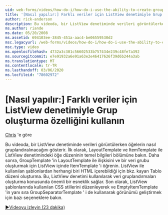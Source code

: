 ```yaml
---
uid: web-forms/videos/how-do-i/how-do-i-use-the-ability-to-create-groups-with-the-listview-control-for-different-data
title: '[Nasıl yapılır:] Farklı veriler için ListView denetimiyle Grup oluşturma özelliğini kullanma | Microsoft Docs'
author: rick-anderson
description: Bu videoda, bir ListView denetiminde verileri görüntülerken öğelerin nasıl gruplandıralınacağını gösterir. İlk olarak, ListView Contro öğe düzeninin temel bilgileri bölümüne bakın...
ms.author: riande
ms.date: 05/20/2008
ms.assetid: 694103ee-3845-451a-aac4-be06559530d2
msc.legacyurl: /web-forms/videos/how-do-i/how-do-i-use-the-ability-to-create-groups-with-the-listview-control-for-different-data
msc.type: video
ms.openlocfilehash: 4732a3c301c56602533b757434e239c48fe7a392
ms.sourcegitcommit: e7e91932a6e91a63e2e46417626f39d6b244a3ab
ms.translationtype: MT
ms.contentlocale: tr-TR
ms.lasthandoff: 03/06/2020
ms.locfileid: "78602972"
---
```

# <a name="how-do-i-use-the-ability-to-create-groups-with-the-listview-control-for-different-data"></a>[Nasıl yapılır:] Farklı veriler için ListView denetimiyle Grup oluşturma özelliğini kullanın

[Chris](https://twitter.com/chrispels) 'e göre

Bu videoda, bir ListView denetiminde verileri görüntülerken öğelerin nasıl gruplandıralınacağını gösterir. İlk olarak, LayoutTemplate ve ItemTemplate ile ListView denetimindeki öğe düzeninin temel bilgileri bölümüne bakın. Daha sonra, GroupTemplate 'in LayoutTemplate ile ilişkisini ve bir veri grubu oluşturmak için ListView içinde ItemTemplate 'i öğrenin. ListView ile kullanılan şablonlardan herhangi biri HTML içerebildiği için bkz. kayan Tablo düzeni oluşturma. Bu, ListView denetimi kullanılarak veri gruplandırmaları oluşturma konusunda önemli bir esneklik sağlar. Son olarak, ListView şablonlarında kullanılan CSS stillerini düzenleyerek ve EmptyItemTemplate 'in yanı sıra GroupSeparatorTemplate ' i de kullanarak görünümü geliştirmek için bazı seçeneklere bakın.

[&#9654;Videoyu izleyin (23 dakika)](https://channel9.msdn.com/Blogs/ASP-NET-Site-Videos/how-do-i-use-the-ability-to-create-groups-with-the-listview-control-for-different-data)
